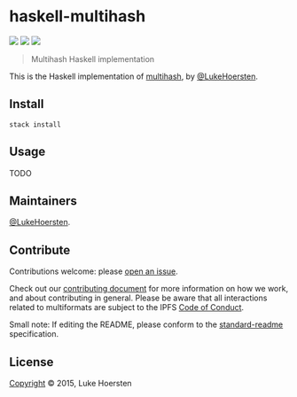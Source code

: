 # haskell-multihash

[![](https://img.shields.io/badge/project-multiformats-blue.svg?style=flat-square)](https://github.com/multiformats/multiformats)
[![](https://img.shields.io/badge/freenode-%23ipfs-blue.svg?style=flat-square)](https://webchat.freenode.net/?channels=%23ipfs)
[![](https://img.shields.io/badge/readme%20style-standard-brightgreen.svg?style=flat-square)](https://github.com/RichardLitt/standard-readme)

> Multihash Haskell implementation

This is the Haskell implementation of [multihash](https://github.com/multiformats/multihash), by [@LukeHoersten](https://github.com/LukeHoersten).

## Install

`stack install`

## Usage

TODO

## Maintainers

[@LukeHoersten](https://github.com/LukeHoersten).

## Contribute

Contributions welcome: please [open an issue](https://github.com/multiformats/haskell-multihash/issues).

Check out our [contributing document](https://github.com/multiformats/multiformats/blob/master/contributing.md) for more information on how we work, and about contributing in general. Please be aware that all interactions related to multiformats are subject to the IPFS [Code of Conduct](https://github.com/ipfs/community/blob/master/code-of-conduct.md).

Small note: If editing the README, please conform to the [standard-readme](https://github.com/RichardLitt/standard-readme) specification.

## License

[Copyright](LICENSE) © 2015, Luke Hoersten

